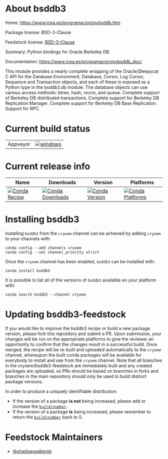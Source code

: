 About bsddb3
============

Home: https://www.jcea.es/programacion/pybsddb.htm

Package license: BSD-3-Clause

Feedstock license: [BSD-3-Clause](https://github.com/cryoem/bsddb3-feedstock/blob/master/LICENSE.txt)

Summary: Python bindings for Oracle Berkeley DB

Documentation: https://www.jcea.es/programacion/pybsddb_doc/

This module provides a nearly complete wrapping of the Oracle/Sleepycat C API for the Database Environment,
Database, Cursor, Log Cursor, Sequence and Transaction objects,
and each of these is exposed as a Python type in the bsddb3.db module.
The database objects can use various access methods: btree, hash, recno, and queue.
Complete support of Berkeley DB distributed transactions.
Complete support for Berkeley DB Replication Manager.
Complete support for Berkeley DB Base Replication. Support for RPC.


Current build status
====================


<table><tr>
    <td>Appveyor</td>
    <td>
      <a href="https://ci.appveyor.com/project/cryoem/bsddb3-feedstock/branch/master">
        <img alt="windows" src="https://img.shields.io/appveyor/ci/cryoem/bsddb3-feedstock/master.svg?label=Windows">
      </a>
    </td>
  </tr>
</table>

Current release info
====================

| Name | Downloads | Version | Platforms |
| --- | --- | --- | --- |
| [![Conda Recipe](https://img.shields.io/badge/recipe-bsddb3-green.svg)](https://anaconda.org/cryoem/bsddb3) | [![Conda Downloads](https://img.shields.io/conda/dn/cryoem/bsddb3.svg)](https://anaconda.org/cryoem/bsddb3) | [![Conda Version](https://img.shields.io/conda/vn/cryoem/bsddb3.svg)](https://anaconda.org/cryoem/bsddb3) | [![Conda Platforms](https://img.shields.io/conda/pn/cryoem/bsddb3.svg)](https://anaconda.org/cryoem/bsddb3) |

Installing bsddb3
=================

Installing `bsddb3` from the `cryoem` channel can be achieved by adding `cryoem` to your channels with:

```
conda config --add channels cryoem
conda config --set channel_priority strict
```

Once the `cryoem` channel has been enabled, `bsddb3` can be installed with:

```
conda install bsddb3
```

It is possible to list all of the versions of `bsddb3` available on your platform with:

```
conda search bsddb3 --channel cryoem
```




Updating bsddb3-feedstock
=========================

If you would like to improve the bsddb3 recipe or build a new
package version, please fork this repository and submit a PR. Upon submission,
your changes will be run on the appropriate platforms to give the reviewer an
opportunity to confirm that the changes result in a successful build. Once
merged, the recipe will be re-built and uploaded automatically to the
`cryoem` channel, whereupon the built conda packages will be available for
everybody to install and use from the `cryoem` channel.
Note that all branches in the cryoem/bsddb3-feedstock are
immediately built and any created packages are uploaded, so PRs should be based
on branches in forks and branches in the main repository should only be used to
build distinct package versions.

In order to produce a uniquely identifiable distribution:
 * If the version of a package **is not** being increased, please add or increase
   the [``build/number``](https://docs.conda.io/projects/conda-build/en/latest/resources/define-metadata.html#build-number-and-string).
 * If the version of a package **is** being increased, please remember to return
   the [``build/number``](https://docs.conda.io/projects/conda-build/en/latest/resources/define-metadata.html#build-number-and-string)
   back to 0.

Feedstock Maintainers
=====================

* [@shadowwalkersb](https://github.com/shadowwalkersb/)

